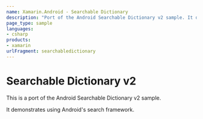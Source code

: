 ```yaml
---
name: Xamarin.Android - Searchable Dictionary
description: "Port of the Android Searchable Dictionary v2 sample. It demonstrates using Android's search framework"
page_type: sample
languages:
- csharp
products:
- xamarin
urlFragment: searchabledictionary
---
```

# Searchable Dictionary v2

This is a port of the Android Searchable Dictionary v2 sample.

It demonstrates using Android's search framework.

